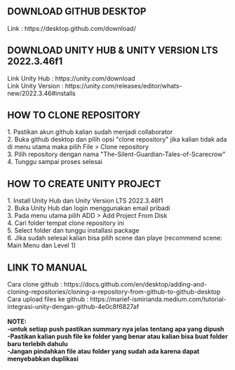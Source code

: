 <h2>DOWNLOAD GITHUB DESKTOP</h2>
Link : https://desktop.github.com/download/
<h2>DOWNLOAD UNITY HUB & UNITY VERSION LTS 2022.3.46f1</h2>
Link Unity Hub : https://unity.com/download <br>
Link Unity Version : https://unity.com/releases/editor/whats-new/2022.3.46#installs
<h2>HOW TO CLONE REPOSITORY</h2>
1. Pastikan akun github kalian sudah menjadi collaborator<br>
2. Buka github desktop dan pilih opsi "clone repository" jika kalian tidak ada di menu utama maka pilih File > Clone repository<br>
3. Pilih repository dengan nama "The-Silent-Guardian-Tales-of-Scarecrow"<br>
4. Tunggu sampai proses selesai
<h2>HOW TO CREATE UNITY PROJECT</h2>
1. Install Unity Hub dan Unity Version LTS 2022.3.46f1<br>
2. Buka Unity Hub dan login menggunakan email pribadi<br>
3. Pada menu utama pilih ADD > Add Project From Disk<br>
4. Cari folder tempat clone repository ini<br>
5. Select folder dan tunggu installasi package<br>
6. Jika sudah selesai kalian bisa pilih scene dan playe (recommend scene: Main Menu dan Level 1)
<h2>LINK TO MANUAL</h2>
Cara clone github : https://docs.github.com/en/desktop/adding-and-cloning-repositories/cloning-a-repository-from-github-to-github-desktop<br>
Cara upload files ke github : https://marief-ismirianda.medium.com/tutorial-integrasi-unity-dengan-github-4e0c8f6827af
<br>
<br>
<b>NOTE:</b><br>
<b>-untuk setiap push pastikan summary nya jelas tentang apa yang dipush</b><br>
<b>-Pastikan kalian push file ke folder yang benar atau kalian bisa buat folder baru terlebih dahulu</b><br>
<b>-Jangan pindahkan file atau folder yang sudah ada karena dapat menyebabkan duplikasi</b><br>
